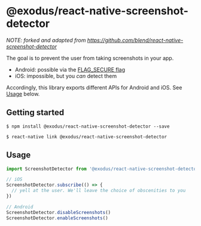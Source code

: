 
# @exodus/react-native-screenshot-detector

*NOTE: forked and adapted from https://github.com/blend/react-native-screenshot-detector*

The goal is to prevent the user from taking screenshots in your app.

- Android: possible via the [FLAG_SECURE flag](https://developer.android.com/reference/android/view/WindowManager.LayoutParams.html#FLAG_SECURE)
- iOS: impossible, but you *can* detect them

Accordingly, this library exports different APIs for Android and iOS. See [Usage](#usage) below.

## Getting started

`$ npm install @exodus/react-native-screenshot-detector --save`

`$ react-native link @exodus/react-native-screenshot-detector`

## Usage

```javascript
import ScreenshotDetector from '@exodus/react-native-screenshot-detector';

// iOS
ScreenshotDetector.subscribe(() => {
  // yell at the user. We'll leave the choice of obscenities to you
})

// Android
ScreenshotDetector.disableScreenshots()
ScreenshotDetector.enableScreenshots()
```
